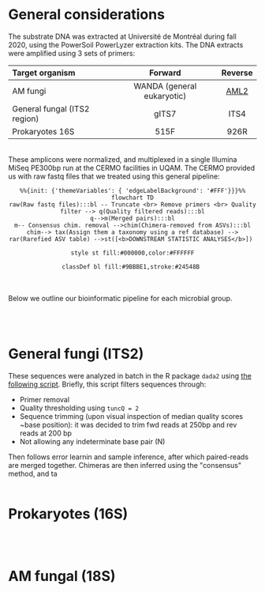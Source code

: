 # General considerations

The substrate DNA was extracted at Université de Montréal during fall 2020, using the PowerSoil PowerLyzer extraction kits. The DNA extracts were amplified using 3 sets of primers:

|Target organism|Forward|Reverse|
:-----------|:-----:|:-----:|
AM fungi|WANDA (general eukaryotic)|[AML2](https://doi.org/10.1111/j.1574-6941.2008.00531.x)
General fungal (ITS2 region)|gITS7|ITS4
Prokaryotes 16S|515F|926R

<br>
These amplicons were normalized, and multiplexed in a single Illumina MiSeq PE300bp run at the CERMO facilities in UQAM. The CERMO provided us with raw fastq files that we treated using this general pipeline:

<center>

```mermaid
%%{init: {'themeVariables': { 'edgeLabelBackground': '#FFF'}}}%%
flowchart TD
raw(Raw fastq files):::bl -- Truncate <br> Remove primers <br> Quality filter --> q(Quality filtered reads):::bl
q-->m(Merged pairs):::bl
m-- Consensus chim. removal -->chim(Chimera-removed from ASVs):::bl
chim--> tax(Assign them a taxonomy using a ref database) --> rar(Rarefied ASV table) -->st([<b>DOWNSTREAM STATISTIC ANALYSES</b>]) 

style st fill:#000000,color:#FFFFFF

classDef bl fill:#9BBBE1,stroke:#24548B 

```
</center>

<bR><br> Below we outline our bioinformatic pipeline for each microbial group.

<br><br>

# General fungi (ITS2)
These sequences were analyzed in batch in the R package ``dada2`` using [the following script](./Script_ITS.R). Briefly, this script filters sequences through:

- Primer removal
- Quality thresholding using ``tuncQ = 2``
- Sequence trimming (upon visual inspection of median quality scores ~base position): it was decided to trim fwd reads at 250bp and rev reads at 200 bp
- Not allowing any indeterminate base pair (N)

Then follows error learnin and sample inference, after which paired-reads are merged together. Chimeras are then inferred using the "consensus" method, and ta
<br><br>

# Prokaryotes (16S)

<br><br>

# AM fungal (18S)